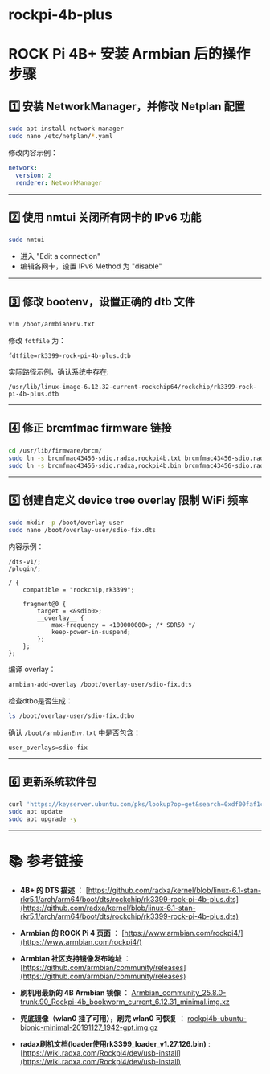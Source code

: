# rockpi-4b-plus

# ROCK Pi 4B+ 安装 Armbian 后的操作步骤

## 1️⃣ 安装 NetworkManager，并修改 Netplan 配置

```bash
sudo apt install network-manager
sudo nano /etc/netplan/*.yaml
````

修改内容示例：

```yaml
network:
  version: 2
  renderer: NetworkManager
```

---

## 2️⃣ 使用 nmtui 关闭所有网卡的 IPv6 功能

```bash
sudo nmtui
```

* 进入 "Edit a connection"
* 编辑各网卡，设置 IPv6 Method 为 "disable"

---

## 3️⃣ 修改 bootenv，设置正确的 dtb 文件

```bash
vim /boot/armbianEnv.txt
```

修改 `fdtfile` 为：

```text
fdtfile=rk3399-rock-pi-4b-plus.dtb
```

实际路径示例，确认系统中存在:

```text
/usr/lib/linux-image-6.12.32-current-rockchip64/rockchip/rk3399-rock-pi-4b-plus.dtb
```

---

## 4️⃣ 修正 brcmfmac firmware 链接

```bash
cd /usr/lib/firmware/brcm/
sudo ln -s brcmfmac43456-sdio.radxa,rockpi4b.txt brcmfmac43456-sdio.radxa,rockpi4b-plus.txt
sudo ln -s brcmfmac43456-sdio.radxa,rockpi4b.bin brcmfmac43456-sdio.radxa,rockpi4b-plus.bin
```

---

## 5️⃣ 创建自定义 device tree overlay 限制 WiFi 频率

```bash
sudo mkdir -p /boot/overlay-user
sudo nano /boot/overlay-user/sdio-fix.dts
```

内容示例：

```dts
/dts-v1/;
/plugin/;

/ {
    compatible = "rockchip,rk3399";

    fragment@0 {
        target = <&sdio0>;
        __overlay__ {
            max-frequency = <100000000>; /* SDR50 */
            keep-power-in-suspend;
        };
    };
};
```

编译 overlay：

```bash
armbian-add-overlay /boot/overlay-user/sdio-fix.dts
```

检查dtbo是否生成：

```bash
ls /boot/overlay-user/sdio-fix.dtbo
```

确认 `/boot/armbianEnv.txt` 中是否包含：

```text
user_overlays=sdio-fix
```

---

## 6️⃣ 更新系统软件包

```bash
curl 'https://keyserver.ubuntu.com/pks/lookup?op=get&search=0xdf00faf1c577104b50bf1d0093d6889f9f0e78d5' |gpg --dearmor > /usr/share/keyrings/armbian.gpg
sudo apt update
sudo apt upgrade -y
```

---

# 📚 参考链接

- **4B+ 的 DTS 描述** ： [https://github.com/radxa/kernel/blob/linux-6.1-stan-rkr5.1/arch/arm64/boot/dts/rockchip/rk3399-rock-pi-4b-plus.dts](https://github.com/radxa/kernel/blob/linux-6.1-stan-rkr5.1/arch/arm64/boot/dts/rockchip/rk3399-rock-pi-4b-plus.dts)

- **Armbian 的 ROCK Pi 4 页面** ： [https://www.armbian.com/rockpi4/](https://www.armbian.com/rockpi4/)

- **Armbian 社区支持镜像发布地址** ： [https://github.com/armbian/community/releases](https://github.com/armbian/community/releases)

- **刷机用最新的 4B Armbian 镜像** ： [Armbian_community_25.8.0-trunk.90_Rockpi-4b_bookworm_current_6.12.31_minimal.img.xz](https://github.com/armbian/community/releases/download/25.8.0-trunk.90/Armbian_community_25.8.0-trunk.90_Rockpi-4b_bookworm_current_6.12.31_minimal.img.xz)

- **兜底镜像（wlan0 挂了可用），刷完 wlan0 可恢复** ： [rockpi4b-ubuntu-bionic-minimal-20191127_1942-gpt.img.gz](https://dl.radxa.com/rockpi/images/ubuntu/rockpi4b-ubuntu-bionic-minimal-20191127_1942-gpt.img.gz)

- **radax刷机文档(loader使用rk3399_loader_v1.27.126.bin)** : [https://wiki.radxa.com/Rockpi4/dev/usb-install](https://wiki.radxa.com/Rockpi4/dev/usb-install)
